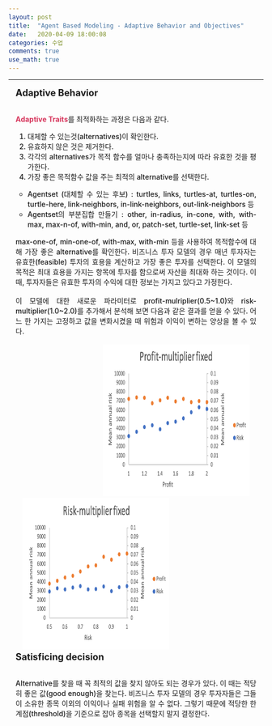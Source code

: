 ```yaml
---
layout: post
title:  "Agent Based Modeling - Adaptive Behavior and Objectives"
date:   2020-04-09 18:00:08
categories: 수업
comments: true 
use_math: true
---
```

-----

<div style = "font-weight:500; font-size:1.0em; margin-left: 1em; margin-right: 1em;text-align:justify; ">

<span style = "font-weight:700; font-size:1.3em;  margin-right: 1em;">
Adaptive Behavior 
</span>
<br><br>

<b style = "color:#d7385e;font-size:1.2">Adaptive Traits</b>를 최적화하는 과정은 다음과 같다. 
<ol>
<li>대체할 수 있는것(alternatives)이 확인한다.</li>
<li>유효하지 않은 것은 제거한다.</li>
<li>각각의 alternatives가 목적 함수를 얼마나 충족하는지에 따라 유효한 것을 평가한다.</li>
<li>가장 좋은 목적함수 값을 주는 최적의 alternative를 선택한다.</li>
</ol>
<ul>
<li type="circle">Agentset (대체할 수 있는 후보) : turtles, links, turtles-at, turtles-on, turtle-here, link-neighbors, in-link-neighbors, out-link-neighbors 등 </li>
<li type="circle">Agentset의 부분집합 만들기 : other, in-radius, in-cone, with, with-max, max-n-of, with-min, and, or, patch-set, turtle-set, link-set 등</li>
</ul>
max-one-of, min-one-of, with-max, with-min 등을 사용하여 목적함수에 대해 가장 좋은 alternative를 확인한다. 비즈니스 투자 모델의 경우 매년 투자자는 유효한(feasible) 투자의 효용을 계산하고 가장 좋은 투자를 선택한다. 이 모델의 목적은 최대 효용을 가지는 항목에 투자를 함으로써 자산을 최대화 하는 것이다. 이 때, 투자자들은 유효한 투자의 수익에 대한 정보는 가지고 있다고 가정한다.
<br><br>
 이 모델에 대한 새로운 파라미터로 profit-mulriplier(0.5~1.0)와 risk-multiplier(1.0~2.0)를 추가해서 분석해 보면 다음과 같은 결과를 얻을 수 있다. 어느 한 가지는 고정하고 값을 변화시켰을 때 위험과 이익이 변하는 양상을 볼 수 있다. 
<br><br>
<div style="border: 1px; float: right;margin-left: 1em; margin-right: 1em; " >
<img src="/images/post_img/NL20.png" width="290" height="300" >
</div>
<div style="border: 1px; margin-left: 1em; margin-right: 1em; ">
<img src="/images/post_img/NL19.png" width="290" height="300">
</div>

<span style = "font-weight:700; font-size:1.3em;  margin-right: 1em;">
Satisficing decision
</span>
<br><br>

Alternative를 찾을 때 꼭 최적의 값을 찾지 않아도 되는 경우가 있다. 이 때는 적당히 좋은 값(good enough)을 찾는다. 비즈니스 투자 모델의 경우 투자자들은 그들이 소유한 종목 이외의 이익이나 실패 위험을 알 수 없다. 그렇기 때문에 적당한 한계점(threshold)을 기준으로 잡아 종목을 선택할지 말지 결정한다. 
<br><br>
